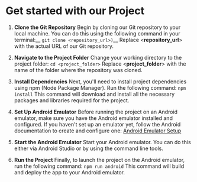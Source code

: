 # Get started with our Project


1. __Clone the Git Repository__ 
Begin by cloning our Git repository to your local machine. You can do this using the following command in your terminal:__
`git clone <repository_url>)`__
Replace <__repository_url__> with the actual URL of our Git repository.

2. __Navigate to the Project Folder__
Change your working directory to the project folder:
`cd <project_folder>`
Replace <__project_folder__> with the name of the folder where the repository was cloned.

3. __Install Dependencies__
Next, you'll need to install project dependencies using npm (Node Package Manager). Run the following command:
`npm install`
This command will download and install all the necessary packages and libraries required for the project.

4. __Set Up Android Emulator__
Before running the project on an Android emulator, make sure you have the Android emulator installed and configured. If you haven't set up an emulator yet, follow the Android documentation to create and configure one: [Android Emulator Setup](https://developer.android.com/studio/run/managing-avds)

5. __Start the Android Emulator__
Start your Android emulator. You can do this either via Android Studio or by using the command line tools.

6. __Run the Project__
Finally, to launch the project on the Android emulator, run the following command:
`npm run android`
This command will build and deploy the app to your Android emulator.
